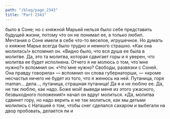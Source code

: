 ```yaml
---
path: "/blog/page_2343"
title: "Part 2343"
---
```


 было в Соне; но с княжной Марьей нельзя было себе представить будущей жизни, потому что он не понимал ее, а только любил.
Мечтания о Соне имели в себе что-то веселое, игрушечное. Но думать о княжне Марье всегда было трудно и немного страшно.
«Как она молилась!» вспомнил он. «Видно было, что вся душа ее была в молитве. Да, это та молитва, которая сдвигает горы и я уверен, что молитва ее будет исполнена. Отчего я не молюсь о том, что̀ мне нужно?» вспомнил он. «Что̀ мне нужно? Свободы, развязки с Соней. Она правду говорила» — вспомнил он слова губернаторши, — «кроме несчастья ничего не будет из того, что я женюсь на ней. Путаница, горе maman... дела..., путаница, страшная путаница! Да я и не люблю ее. Да, не так люблю, как надо. Боже мой! выведи меня из этого ужасного, безвыходного положения!» начал он вдруг молиться. «Да, молитва сдвинет гору, но надо верить и не так молиться, как мы детьми молились с Наташей о том, чтобы снег сделался сахаром и выбегали на двор пробовать, делается ли и
